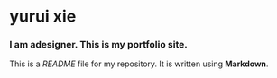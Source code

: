 # yurui xie

### I am adesigner. This is my portfolio site.

This is a *README* file for my repository. It is written using **Markdown**.
